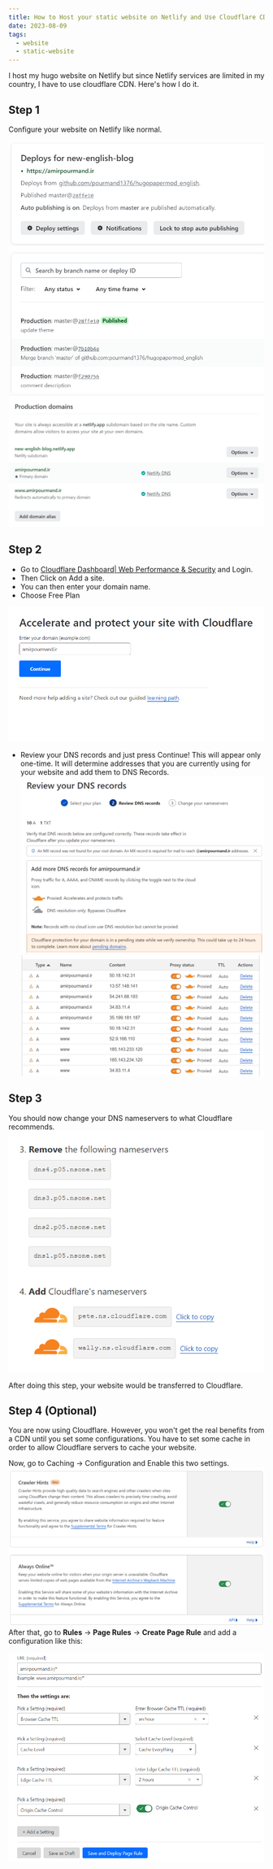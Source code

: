 ```yaml
---
title: How to Host your static website on Netlify and Use Cloudflare CDN
date: 2023-08-09
tags:
  - website
  - static-website
---
```

I host my hugo website on Netlify but since Netlify services are limited in my country, I have to use cloudflare CDN. Here's how I do it.

## Step 1
Configure your website on Netlify like normal. 

![](netlify-settings.png)
![](netlify-dns.png)

## Step 2 
- Go to [Cloudflare Dashboard| Web Performance & Security](https://dash.cloudflare.com/) and Login. 
- Then Click on Add a site. 
- You can then enter your domain name. 
- Choose Free Plan

![](add-url-to-cloudflare.png)
- Review your DNS records and just press Continue! This will appear only one-time. It will determine addresses that you are currently using for your website and add them to DNS Records. 
![](review-dns-records.png)![](dns-records.png)

## Step 3 
You should now change your DNS nameservers to what Cloudflare recommends. 
![](update-nameservers.png)

After doing this step, your website would be transferred to Cloudflare. 
## Step 4 (Optional)
You are now using Cloudflare. However, you won't get the real benefits from a CDN until you set some configurations. You have to set some cache in order to allow Cloudflare servers to cache your website. 

Now, go to Caching -> Configuration and Enable this two settings. 
![](extra-configurations.png)
After that, go to **Rules** -> **Page Rules** -> **Create Page Rule** and add a configuration like this:

![](cache-level-CDN.png)

